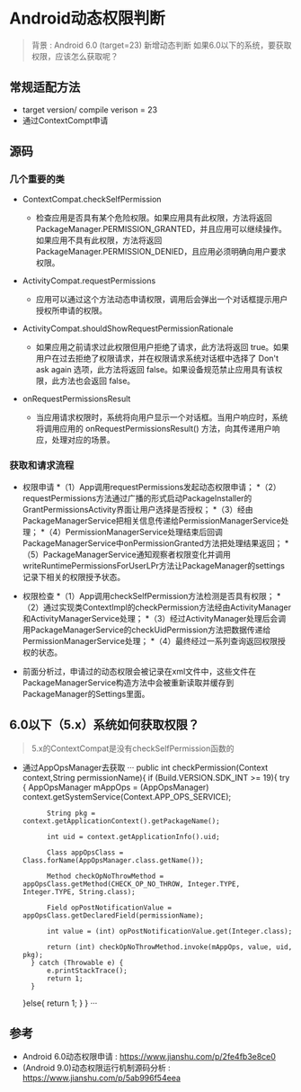 # Android动态权限判断
> 背景 : Android 6.0 (target=23) 新增动态判断
> 如果6.0以下的系统，要获取权限，应该怎么获取呢？

## 常规适配方法
* target version/ compile verison = 23
* 通过ContextCompt申请

## 源码
### 几个重要的类
* ContextCompat.checkSelfPermission
    * 检查应用是否具有某个危险权限。如果应用具有此权限，方法将返回 PackageManager.PERMISSION_GRANTED，并且应用可以继续操作。如果应用不具有此权限，方法将返回 PackageManager.PERMISSION_DENIED，且应用必须明确向用户要求权限。

* ActivityCompat.requestPermissions
    * 应用可以通过这个方法动态申请权限，调用后会弹出一个对话框提示用户授权所申请的权限。

* ActivityCompat.shouldShowRequestPermissionRationale
    * 如果应用之前请求过此权限但用户拒绝了请求，此方法将返回 true。如果用户在过去拒绝了权限请求，并在权限请求系统对话框中选择了 Don't ask again 选项，此方法将返回 false。如果设备规范禁止应用具有该权限，此方法也会返回 false。

* onRequestPermissionsResult
    * 当应用请求权限时，系统将向用户显示一个对话框。当用户响应时，系统将调用应用的 onRequestPermissionsResult() 方法，向其传递用户响应，处理对应的场景。

### 获取和请求流程
* 权限申请
    *（1）App调用requestPermissions发起动态权限申请；
    *（2）requestPermissions方法通过广播的形式启动PackageInstaller的GrantPermissionsActivity界面让用户选择是否授权；
    *（3）经由PackageManagerService把相关信息传递给PermissionManagerService处理；
    *（4）PermissionManagerService处理结束后回调PackageManagerService中onPermissionGranted方法把处理结果返回；
    *（5）PackageManagerService通知观察者权限变化并调用writeRuntimePermissionsForUserLPr方法让PackageManager的settings记录下相关的权限授予状态。
* 权限检查
    *（1）App调用checkSelfPermission方法检测是否具有权限；
    *（2）通过实现类ContextImpl的checkPermission方法经由ActivityManager和ActivityManagerService处理；
    *（3）经过ActivityManager处理后会调用PackageManagerService的checkUidPermission方法把数据传递给PermissionManagerService处理；
    *（4）最终经过一系列查询返回权限授权的状态。

* 前面分析过，申请过的动态权限会被记录在xml文件中，这些文件在PackageManagerService构造方法中会被重新读取并缓存到PackageManager的Settings里面。

## 6.0以下（5.x）系统如何获取权限？
> 5.x的ContextCompat是没有checkSelfPermission函数的

* 通过AppOpsManager去获取
···
public int checkPermission(Context context,String permissionName){
    if (Build.VERSION.SDK_INT >= 19){
        try {
            AppOpsManager mAppOps = (AppOpsManager) context.getSystemService(Context.APP_OPS_SERVICE);

            String pkg = context.getApplicationContext().getPackageName();

            int uid = context.getApplicationInfo().uid;

            Class appOpsClass = Class.forName(AppOpsManager.class.getName());

            Method checkOpNoThrowMethod = appOpsClass.getMethod(CHECK_OP_NO_THROW, Integer.TYPE, Integer.TYPE, String.class);

            Field opPostNotificationValue = appOpsClass.getDeclaredField(permissionName);

            int value = (int) opPostNotificationValue.get(Integer.class);

            return (int) checkOpNoThrowMethod.invoke(mAppOps, value, uid, pkg);
        } catch (Throwable e) {
            e.printStackTrace();
            return 1;
        }
    }else{
        return 1;
    }
}
···

## 参考
* Android 6.0动态权限申请 : https://www.jianshu.com/p/2fe4fb3e8ce0
* (Android 9.0)动态权限运行机制源码分析 : https://www.jianshu.com/p/5ab996f54eea
